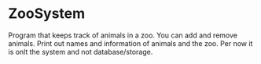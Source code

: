 # ZooSystem
Program that keeps track of animals in a zoo. You can add and remove animals. Print out names and information of animals and the zoo. Per now it is onlt the system and not database/storage.

